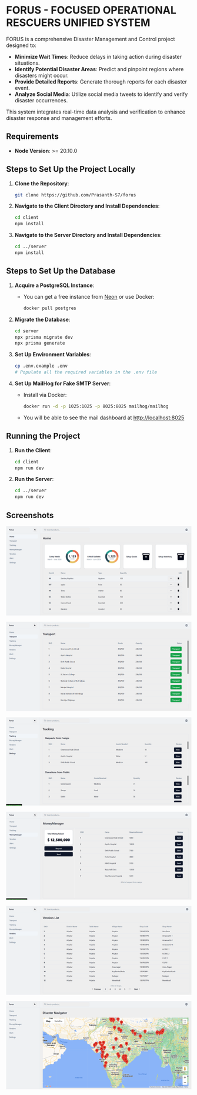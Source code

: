 # FORUS - FOCUSED OPERATIONAL RESCUERS UNIFIED SYSTEM

FORUS is a comprehensive Disaster Management and Control project designed to:

- **Minimize Wait Times**: Reduce delays in taking action during disaster situations.
- **Identify Potential Disaster Areas**: Predict and pinpoint regions where disasters might occur.
- **Provide Detailed Reports**: Generate thorough reports for each disaster event.
- **Analyze Social Media**: Utilize social media tweets to identify and verify disaster occurrences.

This system integrates real-time data analysis and verification to enhance disaster response and management efforts.

## Requirements

- **Node Version**: >= 20.10.0

## Steps to Set Up the Project Locally

1. **Clone the Repository**:
    ```bash
    git clone https://github.com/Prasanth-S7/forus
    ```

2. **Navigate to the Client Directory and Install Dependencies**:
    ```bash
    cd client
    npm install
    ```

3. **Navigate to the Server Directory and Install Dependencies**:
    ```bash
    cd ../server
    npm install
    ```

## Steps to Set Up the Database

1. **Acquire a PostgreSQL Instance**:
   - You can get a free instance from [Neon](https://neon.tech) or use Docker:
     ```bash
     docker pull postgres
     ```

2. **Migrate the Database**:
    ```bash
    cd server
    npx prisma migrate dev
    npx prisma generate
    ```

3. **Set Up Environment Variables**:
    ```bash
    cp .env.example .env
    # Populate all the required variables in the .env file
    ```

4. **Set Up MailHog for Fake SMTP Server**:
    - Install via Docker:
      ```bash
      docker run -d -p 1025:1025 -p 8025:8025 mailhog/mailhog
      ```
    - You will be able to see the mail dashboard at [http://localhost:8025](http://localhost:8025)

## Running the Project

1. **Run the Client**:
    ```bash
    cd client
    npm run dev
    ```

2. **Run the Server**:
    ```bash
    cd ../server
    npm run dev
    ```

## Screenshots

![Home Page](https://github.com/Prasanth-S7/forus/blob/main/client/public/assets/home_forus.png)

![Transport Page](https://github.com/Prasanth-S7/forus/blob/main/client/public/assets/transport_forus.png)

![Tracking Page](https://github.com/Prasanth-S7/forus/blob/main/client/public/assets/tracking_forus.png)

![MoneyManager Page](https://github.com/Prasanth-S7/forus/blob/main/client/public/assets/money_forus.png)

![Vendors Page](https://github.com/Prasanth-S7/forus/blob/main/client/public/assets/vendors_forus.png)

![Disaster Navigator Page](https://github.com/Prasanth-S7/forus/blob/main/client/public/assets/navigator_forus.png)